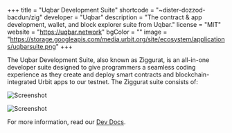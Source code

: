 +++
title = "Uqbar Development Suite"
shortcode = "~dister-dozzod-bacdun/zig"
developer = "Uqbar"
description = "The contract & app development, wallet, and block explorer suite from Uqbar."
license = "MIT"
website = "https://uqbar.network"
bgColor = ""
image = "https://storage.googleapis.com/media.urbit.org/site/ecosystem/applications/uqbarsuite.png"
+++

The Uqbar Development Suite, also known as Ziggurat, is an all-in-one developer suite designed to give programmers a seamless coding experience as they create and deploy smart contracts and blockchain-integrated Urbit apps to our testnet. The Ziggurat suite consists of: 

![Screenshot](https://storage.googleapis.com/media.urbit.org/site/ecosystem/applications/ziggurat-1.png)


![Screenshot](https://storage.googleapis.com/media.urbit.org/site/ecosystem/applications/ziggurat-2.png)


For more information, read our [Dev Docs](https://uqbar-network.gitbook.io/uqbar/developer-documentation/developer-documentation). 

